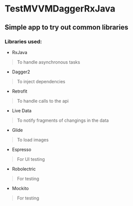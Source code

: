 # TestMVVMDaggerRxJava

## Simple app to try out common libraries

### Libraries used:

* RxJava
> To handle asynchronous tasks

* Dagger2
> To inject dependencies

* Retrofit
> To handle calls to the api

* Live Data
> To notify fragments of changings in the data

* Glide
> To load images 

* Espresso
> For UI testing

* Robolectric 
> For testing

* Mockito
> For testing
